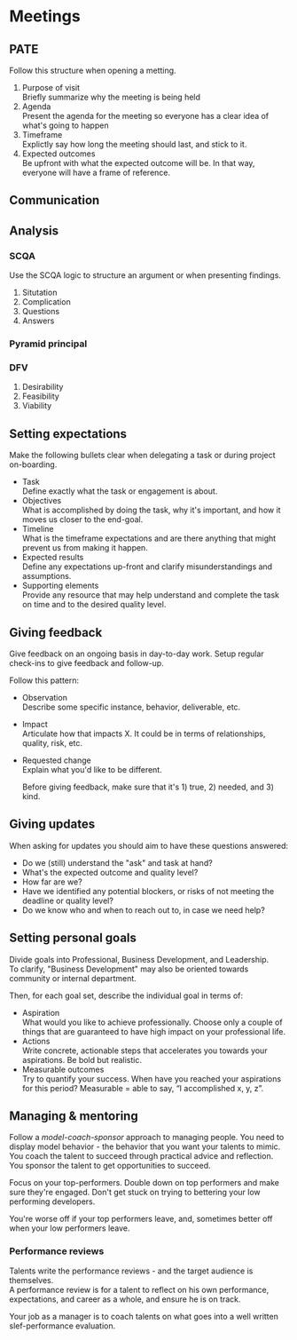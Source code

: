 # Meetings

## PATE

Follow this structure when opening a metting.

1. Purpose of visit  
   Briefly summarize why the meeting is being held
2. Agenda  
   Present the agenda for the meeting so everyone has a clear idea of
   what's going to happen
3. Timeframe  
   Explictly say how long the meeting should last, and stick to it.
4. Expected outcomes  
   Be upfront with what the expected outcome will be. In that way, everyone
   will have a frame of reference.

## Communication

## Analysis

### SCQA

Use the SCQA logic to structure an argument or when presenting findings.

1. Situtation
2. Complication
3. Questions
4. Answers

### Pyramid principal

### DFV

1. Desirability
2. Feasibility
3. Viability

## Setting expectations
Make the following bullets clear when delegating a task or during project on-boarding.
- Task  
  Define exactly what the task or engagement is about.
- Objectives  
  What is accomplished by doing the task, why it's important, and how it moves us closer to the end-goal.
- Timeline  
  What is the timeframe expectations and are there anything that might prevent us from making it happen.
- Expected results  
  Define any expectations up-front and clarify misunderstandings and assumptions.
- Supporting elements  
  Provide any resource that may help understand and complete the task on time and to the desired quality level.


## Giving feedback
Give feedback on an ongoing basis in day-to-day work. Setup regular check-ins to give feedback and follow-up.
  
Follow this pattern:
- Observation  
  Describe some specific instance, behavior, deliverable, etc.
- Impact  
  Articulate how that impacts X. It could be in terms of relationships, quality, risk, etc.
- Requested change  
  Explain what you'd like to be different.

  Before giving feedback, make sure that it's 1) true, 2) needed, and 3) kind.

## Giving updates
When asking for updates you should aim to have these questions answered:
- Do we (still) understand the "ask" and task at hand?
- What's the expected outcome and quality level?
- How far are we?
- Have we identified any potential blockers, or risks of not meeting the deadline or quality level?
- Do we know who and when to reach out to, in case we need help?

## Setting personal goals
Divide goals into Professional, Business Development, and Leadership.  
To clarify, "Business Development" may also be oriented towards community or internal department.

Then, for each goal set, describe the individual goal in terms of:
- Aspiration  
  What would you like to achieve professionally. Choose only a couple of things that are guaranteed to have high impact on your professional life.
- Actions  
  Write concrete, actionable steps that accelerates you towards your aspirations. Be bold but realistic.
- Measurable outcomes  
  Try to quantify your success. When have you reached your aspirations for this period? Measurable = able to say, “I accomplished x, y, z”.

## Managing & mentoring

Follow a _model-coach-sponsor_ approach to managing people. You need to display model behavior - the behavior that you want your talents to mimic. You coach the talent to succeed through practical advice and reflection. You sponsor the talent to get opportunities to succeed.

Focus on your top-performers. Double down on top performers and make sure they're engaged.
Don't get stuck on trying to bettering your low performing developers.

You're worse off if your top performers leave, and, sometimes better off when your low performers leave.

### Performance reviews

Talents write the performance reviews - and the target audience is themselves.  
A performance review is for a talent to reflect on his own performance, expectations, and career as a whole, and ensure he is on track.

Your job as a manager is to coach talents on what goes into a well written slef-performance evaluation.
